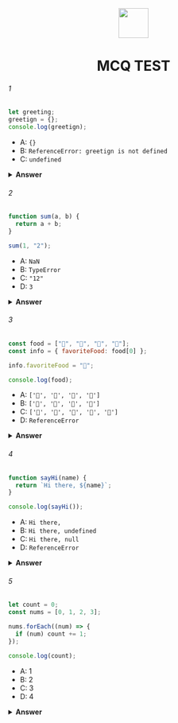<div align="center">
  <img height="60" src="https://edurev.gumlet.io/AllImages/original/ApplicationImages/CourseImages/944e5d47-8c55-4a89-91e5-22ab5f2798fc_CI.png">
  <h1>MCQ TEST</h1>
</div>

######  1  ######

```javascript
let greeting;
greetign = {};
console.log(greetign);
```

- A: `{}`
- B: `ReferenceError: greetign is not defined`
- C: `undefined`

<details><summary><b>Answer</b></summary>
<p>

#### Answer: B

<i>Here we can see that a variable is declared named "greeting" but in the next line the variable "greetign" is not declared.As a result,it will give us an error.</i>

</p>
</details>


######  2  ######

```javascript
function sum(a, b) {
  return a + b;
}

sum(1, "2");
```

- A: `NaN`
- B: `TypeError`
- C: `"12"`
- D: `3`

<details><summary><b>Answer</b></summary>
<p>

#### Answer: C

<i>Here we can see sum of a and b.Here 'a' is a number but 'b' is not a number but a string.As a result,it will not give a numeric result.Here "2" will not add with 1 and give an output of "12".</i>

</p>
</details>

######  3  ######

```javascript
const food = ["🍕", "🍫", "🥑", "🍔"];
const info = { favoriteFood: food[0] };

info.favoriteFood = "🍝";

console.log(food);
```

- A: `['🍕', '🍫', '🥑', '🍔']`
- B: `['🍝', '🍫', '🥑', '🍔']`
- C: `['🍝', '🍕', '🍫', '🥑', '🍔']`
- D: `ReferenceError`

<details><summary><b>Answer</b></summary>
<p>

#### Answer: A

<i>Here,the food array will not be affected by info result.Because the food array has it's own reference.So,the change of info.favouriteFood can't change the array of food.Though,it will change the value of info object.</i>

</p>
</details>

######  4  ######

```javascript
function sayHi(name) {
  return `Hi there, ${name}`;
}

console.log(sayHi());
```

- A: `Hi there,`
- B: `Hi there, undefined`
- C: `Hi there, null`
- D: `ReferenceError`

<details><summary><b>Answer</b></summary>
<p>

#### Answer: B

<i>Here,as we can see the function 'sayHi' has a perameter but it didn't assigned it's value.As a result,the given 'Hi there' will be there as output and there will be an undefined for 'name' perameter as it's value is not assigned.</i>

</p>
</details>

######  5  ######

```javascript
let count = 0;
const nums = [0, 1, 2, 3];

nums.forEach((num) => {
  if (num) count += 1;
});

console.log(count);
```

- A: 1
- B: 2
- C: 3
- D: 4

<details><summary><b>Answer</b></summary>
<p>

#### Answer: C

<i>Here,In nums array the array[0] value is 0.In js 0 is considered as a falsy that's why it won't be counted.On the other hand,rest of the value 1,2,3 will be counted as truthy.The count value is initially 0.As a result,there would be 3 true values.So  the count total will be 3.</i>

</p>
</details>
